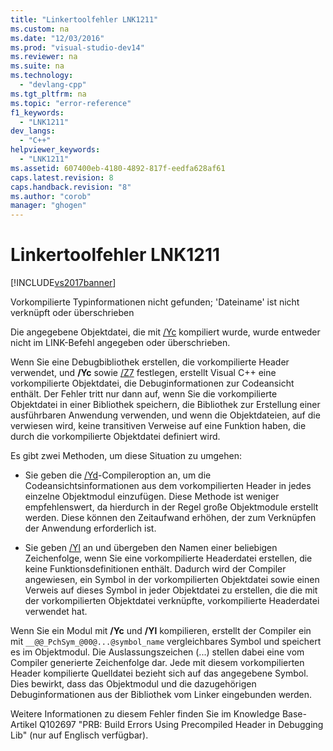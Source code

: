```yaml
---
title: "Linkertoolfehler LNK1211"
ms.custom: na
ms.date: "12/03/2016"
ms.prod: "visual-studio-dev14"
ms.reviewer: na
ms.suite: na
ms.technology: 
  - "devlang-cpp"
ms.tgt_pltfrm: na
ms.topic: "error-reference"
f1_keywords: 
  - "LNK1211"
dev_langs: 
  - "C++"
helpviewer_keywords: 
  - "LNK1211"
ms.assetid: 607400eb-4180-4892-817f-eedfa628af61
caps.latest.revision: 8
caps.handback.revision: "8"
ms.author: "corob"
manager: "ghogen"
---
```

# Linkertoolfehler LNK1211
[!INCLUDE[vs2017banner](../../assembler/inline/includes/vs2017banner.md)]

Vorkompilierte Typinformationen nicht gefunden; 'Dateiname' ist nicht verknüpft oder überschrieben  
  
 Die angegebene Objektdatei, die mit [\/Yc](../../build/reference/yc-create-precompiled-header-file.md) kompiliert wurde, wurde entweder nicht im LINK\-Befehl angegeben oder überschrieben.  
  
 Wenn Sie eine Debugbibliothek erstellen, die vorkompilierte Header verwendet, und **\/Yc** sowie [\/Z7](../../build/reference/z7-zi-zi-debug-information-format.md) festlegen, erstellt Visual C\+\+ eine vorkompilierte Objektdatei, die Debuginformationen zur Codeansicht enthält.  Der Fehler tritt nur dann auf, wenn Sie die vorkompilierte Objektdatei in einer Bibliothek speichern, die Bibliothek zur Erstellung einer ausführbaren Anwendung verwenden, und wenn die Objektdateien, auf die verwiesen wird, keine transitiven Verweise auf eine Funktion haben, die durch die vorkompilierte Objektdatei definiert wird.  
  
 Es gibt zwei Methoden, um diese Situation zu umgehen:  
  
-   Sie geben die [\/Yd](../../build/reference/yd-place-debug-information-in-object-file.md)\-Compileroption an, um die Codeansichtsinformationen aus dem vorkompilierten Header in jedes einzelne Objektmodul einzufügen.  Diese Methode ist weniger empfehlenswert, da hierdurch in der Regel große Objektmodule erstellt werden. Diese können den Zeitaufwand erhöhen, der zum Verknüpfen der Anwendung erforderlich ist.  
  
-   Sie geben [\/Yl](../../build/reference/yl-inject-pch-reference-for-debug-library.md) an und übergeben den Namen einer beliebigen Zeichenfolge, wenn Sie eine vorkompilierte Headerdatei erstellen, die keine Funktionsdefinitionen enthält.  Dadurch wird der Compiler angewiesen, ein Symbol in der vorkompilierten Objektdatei sowie einen Verweis auf dieses Symbol in jeder Objektdatei zu erstellen, die die mit der vorkompilierten Objektdatei verknüpfte, vorkompilierte Headerdatei verwendet hat.  
  
 Wenn Sie ein Modul mit **\/Yc** und **\/Yl** kompilieren, erstellt der Compiler ein mit `__@@_PchSym_@00@...@symbol_name` vergleichbares Symbol und speichert es im Objektmodul. Die Auslassungszeichen \(...\) stellen dabei eine vom Compiler generierte Zeichenfolge dar.  Jede mit diesem vorkompilierten Header kompilierte Quelldatei bezieht sich auf das angegebene Symbol. Dies bewirkt, dass das Objektmodul und die dazugehörigen Debuginformationen aus der Bibliothek vom Linker eingebunden werden.  
  
 Weitere Informationen zu diesem Fehler finden Sie im Knowledge Base\-Artikel Q102697 "PRB: Build Errors Using Precompiled Header in Debugging Lib" \(nur auf Englisch verfügbar\).